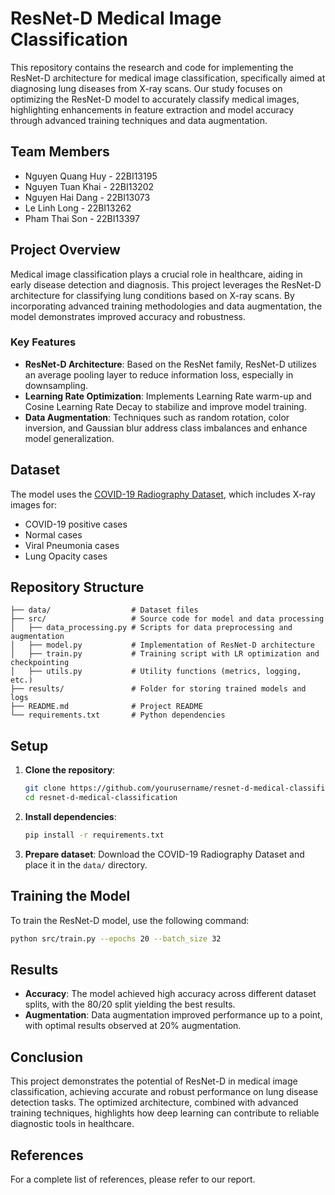 
# ResNet-D Medical Image Classification

This repository contains the research and code for implementing the ResNet-D architecture for medical image classification, specifically aimed at diagnosing lung diseases from X-ray scans. Our study focuses on optimizing the ResNet-D model to accurately classify medical images, highlighting enhancements in feature extraction and model accuracy through advanced training techniques and data augmentation.

## Team Members
- Nguyen Quang Huy - 22BI13195
- Nguyen Tuan Khai - 22BI13202
- Nguyen Hai Dang - 22BI13073
- Le Linh Long - 22BI13262
- Pham Thai Son - 22BI13397

## Project Overview

Medical image classification plays a crucial role in healthcare, aiding in early disease detection and diagnosis. This project leverages the ResNet-D architecture for classifying lung conditions based on X-ray scans. By incorporating advanced training methodologies and data augmentation, the model demonstrates improved accuracy and robustness.

### Key Features
- **ResNet-D Architecture**: Based on the ResNet family, ResNet-D utilizes an average pooling layer to reduce information loss, especially in downsampling.
- **Learning Rate Optimization**: Implements Learning Rate warm-up and Cosine Learning Rate Decay to stabilize and improve model training.
- **Data Augmentation**: Techniques such as random rotation, color inversion, and Gaussian blur address class imbalances and enhance model generalization.

## Dataset

The model uses the [COVID-19 Radiography Dataset](https://www.kaggle.com/datasets/preetviradiya/covid19-radiography-dataset), which includes X-ray images for:
- COVID-19 positive cases
- Normal cases
- Viral Pneumonia cases
- Lung Opacity cases

## Repository Structure

```
├── data/                  # Dataset files
├── src/                   # Source code for model and data processing
│   ├── data_processing.py # Scripts for data preprocessing and augmentation
│   ├── model.py           # Implementation of ResNet-D architecture
│   ├── train.py           # Training script with LR optimization and checkpointing
│   ├── utils.py           # Utility functions (metrics, logging, etc.)
├── results/               # Folder for storing trained models and logs
├── README.md              # Project README
└── requirements.txt       # Python dependencies
```

## Setup

1. **Clone the repository**:
   ```bash
   git clone https://github.com/yourusername/resnet-d-medical-classification.git
   cd resnet-d-medical-classification
   ```

2. **Install dependencies**:
   ```bash
   pip install -r requirements.txt
   ```

3. **Prepare dataset**: Download the COVID-19 Radiography Dataset and place it in the `data/` directory.

## Training the Model

To train the ResNet-D model, use the following command:
```bash
python src/train.py --epochs 20 --batch_size 32
```

## Results

- **Accuracy**: The model achieved high accuracy across different dataset splits, with the 80/20 split yielding the best results.
- **Augmentation**: Data augmentation improved performance up to a point, with optimal results observed at 20% augmentation.

## Conclusion

This project demonstrates the potential of ResNet-D in medical image classification, achieving accurate and robust performance on lung disease detection tasks. The optimized architecture, combined with advanced training techniques, highlights how deep learning can contribute to reliable diagnostic tools in healthcare.

## References
For a complete list of references, please refer to our report.
